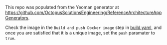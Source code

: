 This repo was populated from the Yeoman generator at https://github.com/OctopusSolutionsEngineering/ReferenceArchitectureAppGenerators.

Check the image in the `Build and push Docker image` step in [build.yaml](.github/workflows/build.yaml), and once you are
satisfied that it is a unique image, set the `push` paramater to `true`.
